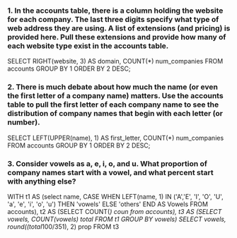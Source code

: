 ### 1. In the accounts table, there is a column holding the website for each company. The last three digits specify what type of web address they are using. A list of extensions (and pricing) is provided here. Pull these extensions and provide how many of each website type exist in the accounts table.

SELECT RIGHT(website, 3) AS domain, COUNT(*) num_companies
FROM accounts
GROUP BY 1
ORDER BY 2 DESC;


### 2. There is much debate about how much the name (or even the first letter of a company name) matters. Use the accounts table to pull the first letter of each company name to see the distribution of company names that begin with each letter (or number).

SELECT LEFT(UPPER(name), 1) AS first_letter, COUNT(*) num_companies
FROM accounts
GROUP BY 1
ORDER BY 2 DESC;


### 3. Consider vowels as a, e, i, o, and u. What proportion of company names start with a vowel, and what percent start with anything else?

WITH t1 AS (select name, CASE WHEN LEFT(name, 1) IN ('A','E', 'I', 'O', 'U',
   'a', 'e', 'i', 'o', 'u') THEN 'vowels' ELSE 'others' END AS Vowels
FROM accounts),
t2 AS (SELECT COUNT(*) coun from accounts),
t3 AS (SELECT vowels, COUNT(vowels) total
FROM t1
GROUP BY vowels)
SELECT vowels, round((total*100/351), 2) prop
FROM t3



